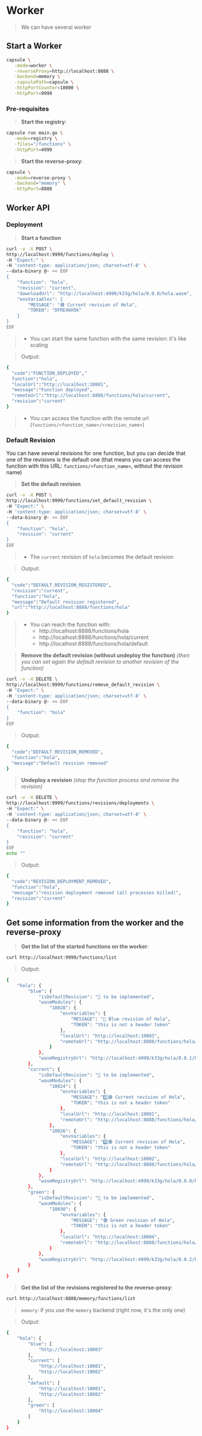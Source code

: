# Worker

> We can have several worker

## Start a Worker

```bash
capsule \
   -mode=worker \
   -reverseProxy=http://localhost:8888 \
   -backend=memory \
   -capsulePath=capsule \
   -httpPortCounter=10000 \
   -httpPort=9999
```

### Pre-requisites

> **Start the registry**:
```bash
capsule run main.go \
   -mode=registry \
   -files="/functions" \
   -httpPort=4999
```

> **Start the reverse-proxy**:
```bash
capsule \
   -mode=reverse-proxy \
   -backend="memory" \
   -httpPort=8888
```


## Worker API

### Deployment

> **Start a function**
```bash
curl -v -X POST \
http://localhost:9999/functions/deploy \
-H "Expect:" \
-H 'content-type: application/json; charset=utf-8' \
--data-binary @- << EOF
{
    "function": "hola",
    "revision": "current",
    "downloadUrl": "http://localhost:4999/k33g/hola/0.0.0/hola.wasm",
    "envVariables": {
        "MESSAGE": "🟣 Current revision of Hola",
        "TOKEN": "DFRE46H5K"
    }
}
EOF
```
> - You can start the same function with the same revision: it's like scaling

> Output:
```bash
{
  "code":"FUNCTION_DEPLOYED","
  function":"hola",
  "localUrl":"http://localhost:10001",
  "message":"Function deployed",
  "remoteUrl":"http://localhost:8888/functions/hola/current",
  "revision":"current"
}
```
> - You can access the function with the remote url (`functions/<function_name>/<revision_name>`)

### Default Revision

You can have several revisions for one function, but you can decide that one of the revisions is the default one (that means you can access the function with this URL: `functions/<function_name>`, without the revision name)

> **Set the default revision**
```bash
curl -v -X POST \
http://localhost:9999/functions/set_default_revision \
-H "Expect:" \
-H 'content-type: application/json; charset=utf-8' \
--data-binary @- << EOF
{
    "function": "hola",
    "revision": "current"
}
EOF
```
> - The `current` revision of `hola` becomes the default revision

> Output:
```bash
{
  "code":"DEFAULT_REVISION_REGISTERED",
  "revision":"current",
  "function":"hola",
  "message":"Default revision registered",
  "url":"http://localhost:8888/functions/hola"
}
```
> - You can reach the function with:
>   - http://localhost:8888/functions/hola
>   - http://localhost:8888/functions/hola/current
>   - http://localhost:8888/functions/hola/default


> **Remove the default revision (without undeploy the function)** *(then you can set again the default revision to another revision of the function)*
```bash
curl -v -X DELETE \
http://localhost:9999/functions/remove_default_revision \
-H "Expect:" \
-H 'content-type: application/json; charset=utf-8' \
--data-binary @- << EOF
{
    "function": "hola"
}
EOF
```

> Output:
```bash
{
  "code":"DEFAULT_REVISION_REMOVED",
  "function":"hola",
  "message":"Default revision removed"
}
```

> **Undeploy a revision** *(stop the function process and remove the revision)*
```bash
curl -v -X DELETE \
http://localhost:9999/functions/revisions/deployments \
-H "Expect:" \
-H 'content-type: application/json; charset=utf-8' \
--data-binary @- << EOF
{
    "function": "hola",
    "revision": "current"
}
EOF
echo ""
```

> Output:
```bash
{
  "code":"REVISION_DEPLOYMENT_REMOVED",
  "function":"hola",
  "message":"revision deployment removed (all processes killed)",
  "revision":"current"
}
```

## Get some information from the worker and the reverse-proxy

> **Get the list of the started functions on the worker**:
```bash
curl http://localhost:9999/functions/list
```

> Output:
```bash
{
    "hola": {
        "blue": {
            "isDefaultRevision": "🚧 to be implemented",
            "wasmModules": {
                "10028": {
                    "envVariables": {
                        "MESSAGE": "🔵 Blue revision of Hola",
                        "TOKEN": "this is not a header token"
                    },
                    "localUrl": "http://localhost:10003",
                    "remoteUrl": "http://localhost:8888/functions/hola/blue"
                }
            },
            "wasmRegistryUrl": "http://localhost:4999/k33g/hola/0.0.1/hola.wasm"
        },
        "current": {
            "isDefaultRevision": "🚧 to be implemented",
            "wasmModules": {
                "10024": {
                    "envVariables": {
                        "MESSAGE": "1️⃣🟣 Current revision of Hola",
                        "TOKEN": "this is not a header token"
                    },
                    "localUrl": "http://localhost:10001",
                    "remoteUrl": "http://localhost:8888/functions/hola/current"
                },
                "10026": {
                    "envVariables": {
                        "MESSAGE": "2️⃣🟣 Current revision of Hola",
                        "TOKEN": "this is not a header token"
                    },
                    "localUrl": "http://localhost:10002",
                    "remoteUrl": "http://localhost:8888/functions/hola/current"
                }
            },
            "wasmRegistryUrl": "http://localhost:4999/k33g/hola/0.0.0/hola.wasm"
        },
        "green": {
            "isDefaultRevision": "🚧 to be implemented",
            "wasmModules": {
                "10030": {
                    "envVariables": {
                        "MESSAGE": "🟢 Green revision of Hola",
                        "TOKEN": "this is not a header token"
                    },
                    "localUrl": "http://localhost:10004",
                    "remoteUrl": "http://localhost:8888/functions/hola/green"
                }
            },
            "wasmRegistryUrl": "http://localhost:4999/k33g/hola/0.0.2/hola.wasm"
        }
    }
}
```

> **Get the list of the revisions registered to the reverse-proxy**:
```bash
curl http://localhost:8888/memory/functions/list
```
> `memory`: if you use the `memory` backend (right now, it's the only one)

> Output:
```bash
{
    "hola": {
        "blue": [
            "http://localhost:10003"
        ],
        "current": [
            "http://localhost:10001",
            "http://localhost:10002"
        ],
        "default": [
            "http://localhost:10001",
            "http://localhost:10002"
        ],
        "green": [
            "http://localhost:10004"
        ]
    }
}
```
